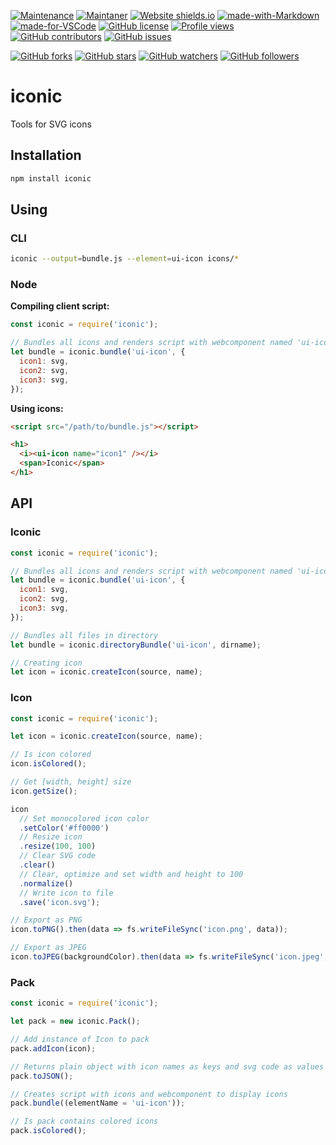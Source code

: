 [![Maintenance](https://img.shields.io/badge/Maintained%3F-yes-green.svg)](https://GitHub.com/teniryte/esbuild-xyaml-plugin/graphs/commit-activity) [![Maintaner](https://img.shields.io/badge/Maintainer-teniryte-blue)](https://img.shields.io/badge/maintainer-teniryte-blue) [![Website shields.io](https://img.shields.io/website-up-down-green-red/http/shields.io.svg)](https://esbuild-xyaml-plugin.sencort.com/) [![made-with-Markdown](https://img.shields.io/badge/Made%20with-Markdown-1f425f.svg)](http://commonmark.org) [![made-for-VSCode](https://img.shields.io/badge/Made%20for-VSCode-1f425f.svg)](https://code.visualstudio.com/) [![GitHub license](https://img.shields.io/github/license/teniryte/esbuild-xyaml-plugin.svg)](https://github.com/teniryte/esbuild-xyaml-plugin/blob/master/LICENSE) [![Profile views](https://gpvc.arturio.dev/teniryte)](https://gpvc.arturio.dev/teniryte) [![GitHub contributors](https://img.shields.io/github/contributors/teniryte/esbuild-xyaml-plugin.svg)](https://GitHub.com/teniryte/esbuild-xyaml-plugin/graphs/contributors/) [![GitHub issues](https://img.shields.io/github/issues/teniryte/esbuild-xyaml-plugin.svg)](https://GitHub.com/teniryte/esbuild-xyaml-plugin/issues/)

[![GitHub forks](https://img.shields.io/github/forks/teniryte/esbuild-xyaml-plugin.svg?style=social&label=Fork&maxAge=2592000)](https://GitHub.com/teniryte/esbuild-xyaml-plugin/network/) [![GitHub stars](https://img.shields.io/github/stars/teniryte/esbuild-xyaml-plugin.svg?style=social&label=Star&maxAge=2592000)](https://GitHub.com/teniryte/esbuild-xyaml-plugin/stargazers/) [![GitHub watchers](https://img.shields.io/github/watchers/teniryte/esbuild-xyaml-plugin.svg?style=social&label=Watch&maxAge=2592000)](https://GitHub.com/teniryte/esbuild-xyaml-plugin/watchers/) [![GitHub followers](https://img.shields.io/github/followers/teniryte.svg?style=social&label=Follow&maxAge=2592000)](https://github.com/teniryte?tab=followers)

# iconic

Tools for SVG icons

## Installation

```bash
npm install iconic
```

## Using

### CLI

```bash
iconic --output=bundle.js --element=ui-icon icons/*
```

### Node

**Compiling client script:**

```js
const iconic = require('iconic');

// Bundles all icons and renders script with webcomponent named 'ui-icon' definition
let bundle = iconic.bundle('ui-icon', {
  icon1: svg,
  icon2: svg,
  icon3: svg,
});
```

**Using icons:**

```html
<script src="/path/to/bundle.js"></script>

<h1>
  <i><ui-icon name="icon1" /></i>
  <span>Iconic</span>
</h1>
```

## API

### Iconic

```js
const iconic = require('iconic');

// Bundles all icons and renders script with webcomponent named 'ui-icon' definition
let bundle = iconic.bundle('ui-icon', {
  icon1: svg,
  icon2: svg,
  icon3: svg,
});

// Bundles all files in directory
let bundle = iconic.directoryBundle('ui-icon', dirname);

// Creating icon
let icon = iconic.createIcon(source, name);
```

### Icon

```js
const iconic = require('iconic');

let icon = iconic.createIcon(source, name);

// Is icon colored
icon.isColored();

// Get [width, height] size
icon.getSize();

icon
  // Set monocolored icon color
  .setColor('#ff0000')
  // Resize icon
  .resize(100, 100)
  // Clear SVG code
  .clear()
  // Clear, optimize and set width and height to 100
  .normalize()
  // Write icon to file
  .save('icon.svg');

// Export as PNG
icon.toPNG().then(data => fs.writeFileSync('icon.png', data));

// Export as JPEG
icon.toJPEG(backgroundColor).then(data => fs.writeFileSync('icon.jpeg', data));
```

### Pack

```js
const iconic = require('iconic');

let pack = new iconic.Pack();

// Add instance of Icon to pack
pack.addIcon(icon);

// Returns plain object with icon names as keys and svg code as values
pack.toJSON();

// Creates script with icons and webcomponent to display icons
pack.bundle((elementName = 'ui-icon'));

// Is pack contains colored icons
pack.isColored();
```
